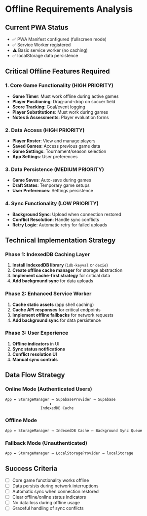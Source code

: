 # Offline Requirements Analysis

## Current PWA Status
- ✅ PWA Manifest configured (fullscreen mode)
- ✅ Service Worker registered
- ⚠️ Basic service worker (no caching)
- ✅ localStorage data persistence

## Critical Offline Features Required

### 1. Core Game Functionality (HIGH PRIORITY)
- **Game Timer**: Must work offline during active games
- **Player Positioning**: Drag-and-drop on soccer field
- **Score Tracking**: Goal/event logging
- **Player Substitutions**: Must work during games
- **Notes & Assessments**: Player evaluation forms

### 2. Data Access (HIGH PRIORITY)
- **Player Roster**: View and manage players
- **Saved Games**: Access previous game data
- **Game Settings**: Tournament/season selection
- **App Settings**: User preferences

### 3. Data Persistence (MEDIUM PRIORITY)
- **Game Saves**: Auto-save during games
- **Draft States**: Temporary game setups
- **User Preferences**: Settings persistence

### 4. Sync Functionality (LOW PRIORITY)
- **Background Sync**: Upload when connection restored
- **Conflict Resolution**: Handle sync conflicts
- **Retry Logic**: Automatic retry for failed uploads

## Technical Implementation Strategy

### Phase 1: IndexedDB Caching Layer
1. **Install IndexedDB library** (`idb-keyval` or `dexie`)
2. **Create offline cache manager** for storage abstraction
3. **Implement cache-first strategy** for critical data
4. **Add background sync** for data uploads

### Phase 2: Enhanced Service Worker
1. **Cache static assets** (app shell caching)
2. **Cache API responses** for critical endpoints
3. **Implement offline fallbacks** for network requests
4. **Add background sync** for data persistence

### Phase 3: User Experience
1. **Offline indicators** in UI
2. **Sync status notifications** 
3. **Conflict resolution UI**
4. **Manual sync controls**

## Data Flow Strategy

### Online Mode (Authenticated Users)
```
App ↔ StorageManager ↔ SupabaseProvider ↔ Supabase
                    ↕
                IndexedDB Cache
```

### Offline Mode
```
App ↔ StorageManager ↔ IndexedDB Cache ↔ Background Sync Queue
```

### Fallback Mode (Unauthenticated)
```
App ↔ StorageManager ↔ LocalStorageProvider ↔ localStorage
```

## Success Criteria
- [ ] Core game functionality works offline
- [ ] Data persists during network interruptions
- [ ] Automatic sync when connection restored
- [ ] Clear offline/online status indicators
- [ ] No data loss during offline usage
- [ ] Graceful handling of sync conflicts